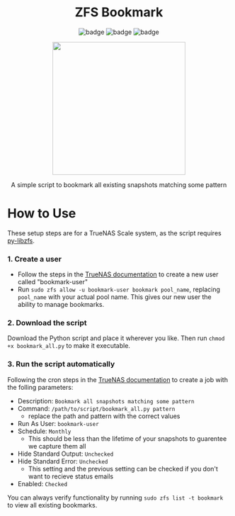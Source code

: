 <div align="center">

# ZFS Bookmark

![badge](https://badgen.net/badge/version/v1.0.0/orange?style=flat-square)
![badge](https://badgen.net/badge/platform/Linux/green?style=flat-square)
![badge](https://badgen.net/badge/Python/3.12/yellow?style=flat-square)

<p align = "center">
  <img width="300px" src="https://github.com/user-attachments/assets/e251ee70-9d65-4bb8-91ff-a81e1ff00928">
</p>

A simple script to bookmark all existing snapshots matching some pattern

</div>

# How to Use

These setup steps are for a TrueNAS Scale system, as the script requires [py-libzfs](https://github.com/truenas/py-libzfs).

### 1. Create a user

- Follow the steps in the [TrueNAS documentation](https://www.truenas.com/docs/scale/scaletutorials/credentials/managelocalusersscale/#creating-user-accounts)
to create a new user called "bookmark-user"
- Run `sudo zfs allow -u bookmark-user bookmark pool_name`, replacing `pool_name` with your actual pool name. This gives our new user the ability to manage bookmarks.

### 2. Download the script

Download the Python script and place it wherever you like. Then run `chmod +x bookmark_all.py` to make it executable.

### 3. Run the script automatically

Following the cron steps in the [TrueNAS documentation](https://www.truenas.com/docs/scale/scaletutorials/systemsettings/advanced/managecronjobsscale/)
to create a job with the folling parameters:

- Description: `Bookmark all snapshots matching some pattern`
- Command: `/path/to/script/bookmark_all.py pattern`
  - replace the path and pattern with the correct values
- Run As User: `bookmark-user`
- Schedule: `Monthly`
  - This should be less than the lifetime of your snapshots to guarentee we capture them all
- Hide Standard Output: `Unchecked`
- Hide Standard Error: `Unchecked`
  - This setting and the previous setting can be checked if you don't want to recieve status emails
- Enabled: `Checked`

You can always verify functionality by running `sudo zfs list -t bookmark` to view all existing bookmarks.


